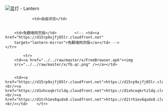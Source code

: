 

<img src="../../raw/master/x/8e0a2b81.c82003be.LanternYellow2.png" alt="蓝灯 - Lantern"/>
<table>
    <tr>
                
                <td>自由浏览</td>
        
        
        <td>免翻墙网页版</td>        <!-- <td><a href="https://d15rp9xjfj05lr.cloudfront.net"
        target="lantern-mirror">免翻墙网页版</a></td> -->
    </tr>
    
            <tr>
        <td><a href="../../raw/master/x/FreeBrowser.apk"><img
        src="../../raw/master/x/fb.qr.png" /></a></td>

        
        <td><a href="https://d15rp9xjfj05lr.cloudfront.net">https://d15rp9xjfj05lr.cloudfront.net</a><br/><a href="https://d1xhcoqkrtzldq.cloudfront.net">https://d1xhcoqkrtzldq.cloudfront.net</a><br/><a href="https://d1trh1ev6qudx8.cloudfront.net">https://d1trh1ev6qudx8.cloudfront.net</a><br/></td>    </tr>
</table>

